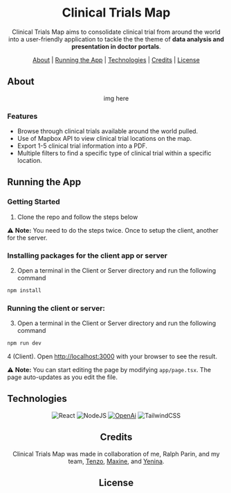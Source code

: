 <div align="center">

# Clinical Trials Map

Clinical Trials Map aims to consolidate clinical trial from around the world into a user-friendly application to tackle the the theme of <b>data analysis and presentation in doctor portals</b>.

[About](#about) | [Running the App](#running-the-app) | [Technologies](#technologies) | [Credits](#credits) | [License](#license)

</div>

## About

<div align="center">

img here

</div>

### Features

- Browse through clinical trials available around the world pulled.
- Use of Mapbox API to view clinical trial locations on the map.
- Export 1-5 clinical trial information into a PDF.
- Multiple filters to find a specific type of clinical trial within a specific location.

## Running the App

### Getting Started

1. Clone the repo and follow the steps below

⚠️ **Note:** You need to do the steps twice. Once to setup the client, another for the server.

### Installing packages for the client app or server

2. Open a terminal in the Client or Server directory and run the following command

```bash
npm install
```

### Running the client or server:

3. Open a terminal in the Client or Server directory and run the following command

```bash
npm run dev
```

4 (Client). Open [http://localhost:3000](http://localhost:3000) with your browser to see the result.

⚠️ **Note:**
You can start editing the page by modifying `app/page.tsx`. The page auto-updates as you edit the file.

## Technologies

<div align="center">

![React][react-url] ![NodeJS][nodejs-url] [![OpenAi][openai.io]][openai-url] ![TailwindCSS][tailwind-url]

<div/>

## Credits

Clinical Trials Map was made in collaboration of me, Ralph Parin, and my team, [Tenzo][tenzo-url], [Maxine][maxine-url], and [Yenina][yen-url].

## License

<!-- MARKDOWN LINKS & IMAGES -->

[react-url]: https://img.shields.io/badge/react-%2320232a.svg?style=for-the-badge&logo=react&logoColor=%2361DAFB
[nodejs-url]: https://img.shields.io/badge/node.js-6DA55F?style=for-the-badge&logo=node.js&logoColor=white
[openai.io]: https://img.shields.io/badge/OpenAi-000000?style=for-the-badge&logo=openai&logoColor=white
[openai-url]: https://platform.openai.com/
[tailwind-url]: https://img.shields.io/badge/tailwindcss-%2338B2AC.svg?style=for-the-badge&logo=tailwind-css&logoColor=white
[tenzo-url]: https://github.com/Alfendi
[maxine-url]: https://github.com/mgjypil
[yen-url]: https://github.com/yen-lei
